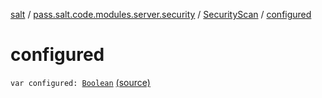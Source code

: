 [salt](../../index.md) / [pass.salt.code.modules.server.security](../index.md) / [SecurityScan](index.md) / [configured](./configured.md)

# configured

`var configured: `[`Boolean`](https://kotlinlang.org/api/latest/jvm/stdlib/kotlin/-boolean/index.html) [(source)](https://github.com/kurbaniec-tgm/salt/tree/master/code/modules/server/security/SecurityScan.kt#L13)